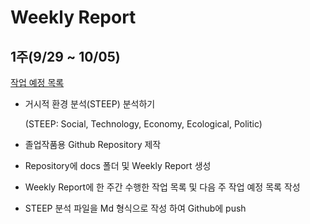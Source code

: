 # **Weekly Report**

**1주(9/29 ~ 10/05)**
---------------------------
<u>작업 예정 목록</u>

 - 거시적 환경 분석(STEEP) 분석하기

     (STEEP: Social, Technology, Economy, Ecological, Politic)
 - 졸업작품용 Github Repository 제작
 - Repository에 docs 폴더 및 Weekly Report 생성
 - Weekly Report에 한 주간 수행한 작업 목록 및 다음 주 작업 예정 목록 작성
 - STEEP 분석 파일을 Md 형식으로 작성 하여 Github에 push